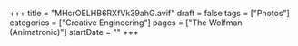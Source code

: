 +++
title = "MHcrOELHB6RXfVk39ahG.avif"
draft = false
tags = ["Photos"]
categories = ["Creative Engineering"]
pages = ["The Wolfman (Animatronic)"]
startDate = ""
+++
